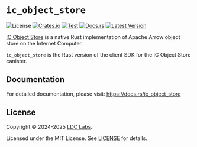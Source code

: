 # `ic_object_store`
![License](https://img.shields.io/crates/l/ic_object_store.svg)
[![Crates.io](https://img.shields.io/crates/d/ic_object_store.svg)](https://crates.io/crates/ic_object_store)
[![Test](https://github.com/ldclabs/ic-cose/actions/workflows/test.yml/badge.svg)](https://github.com/ldclabs/ic-cose/actions/workflows/test.yml)
[![Docs.rs](https://img.shields.io/docsrs/ic_object_store?label=docs.rs)](https://docs.rs/ic_object_store)
[![Latest Version](https://img.shields.io/crates/v/ic_object_store.svg)](https://crates.io/crates/ic_object_store)

[IC Object Store](https://github.com/ldclabs/ic-cose/tree/main/src/ic_object_store_canister) is a native Rust implementation of Apache Arrow object store on the Internet Computer.

`ic_object_store` is the Rust version of the client SDK for the IC Object Store canister.

## Documentation

For detailed documentation, please visit: https://docs.rs/ic_object_store

## License

Copyright © 2024-2025 [LDC Labs](https://github.com/ldclabs).

Licensed under the MIT License. See [LICENSE](../../LICENSE-MIT) for details.
